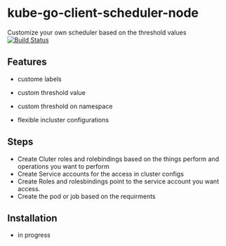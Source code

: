 # kube-go-client-scheduler-node


Customize your own scheduler based on the threshold values [![Build Status](https://travis-ci.org/joemccann/dillinger.svg?branch=master)](https://github.com/kirubaharan-r/kube-go-client-scheduler-node)

## Features

- custome labels

- custom threshold value

- custom threshold on namespace

- flexible incluster configurations

## Steps

- Create Cluter roles and rolebindings based on the things perform  and operations you want to perform
- Create Service accounts  for the access in cluster configs
- Create Roles and rolesbindings point to the service account you want access.
- Create the pod or job based on the requirments

## Installation

- in progress

